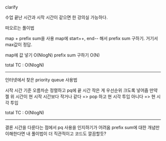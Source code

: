 clarify

수업 끝난 시간과 시작 시간이 같으면 한 강의실 가능하다.

떠오르는 풀이법

map + prefix sum을 사용
map에 start++, end-- 해서
prefix sum 구하기.
거기서 max값이 정답.

map에 값 넣기 O(NlogN)
prefix sum 구하기 O(N)

total TC : O(NlogN)

---

인터넷에서 찾은 priority queue 사용법

시작 시간 기준 오름차순 정렬하고
pq에 끝 시간 작은 게 우선순위 크도록 넣어줌
만약 젤 위 시간이 현 시작 시간보다 작거나 같다 => pop 하고 현 시각 투입
아니다 => 현 시각 투입

total TC : O(NlogN)

---

결론
시간을 다룬다는 점에서 pq 사용을 인지하기가 어려움
prefix sum에 대한 개념만 이해한다면
내 풀이법이 더 직관적이고 코드도 깔끔할듯?
